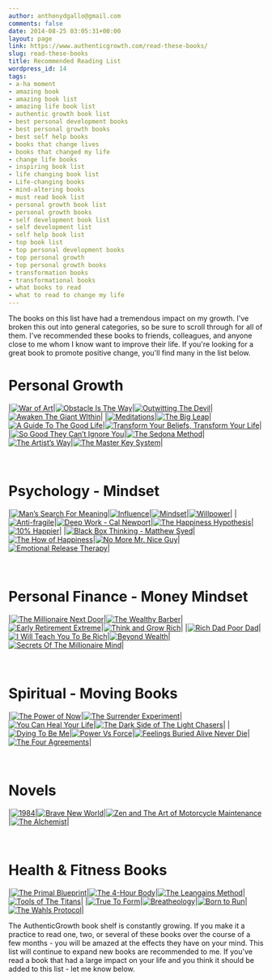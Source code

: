 ```yaml
---
author: anthonydgallo@gmail.com
comments: false
date: 2014-08-25 03:05:31+00:00
layout: page
link: https://www.authenticgrowth.com/read-these-books/
slug: read-these-books
title: Recommended Reading List
wordpress_id: 14
tags:
- a-ha moment
- amazing book
- amazing book list
- amazing life book list
- authentic growth book list
- best personal development books
- best personal growth books
- best self help books
- books that change lives
- books that changed my life
- change life books
- inspiring book list
- life changing book list
- Life-changing books
- mind-altering books
- must read book list
- personal growth book list
- personal growth books
- self development book list
- self development list
- self help book list
- top book list
- top personal development books
- top personal growth
- top personal growth books
- transformation books
- transformational books
- what books to read
- what to read to change my life
---
```


The books on this list have had a tremendous impact on my growth. I've broken this out into general categories, so be sure to scroll through for all of them. I've recommended these books to friends, colleagues, and anyone close to me whom I know want to improve their life. If you're looking for a great book to promote positive change, you'll find many in the list below.

# Personal Growth

|[![War of Art](https://images-na.ssl-images-amazon.com/images/I/41ET8OFVFCL.jpg)](https://www.amazon.com/gp/product/1936891026/ref=as_li_qf_asin_il_tl?ie=UTF8&tag=rtbks-20&creative=9325&linkCode=as2&creativeASIN=1936891026&linkId=f82b2585585cf56fb3e78ec0151caac9)|[![Obstacle Is The Way](https://images-na.ssl-images-amazon.com/images/I/51KiJBZg5%2BL._SX355_BO1,204,203,200_.jpg)](https://www.amazon.com/gp/product/1591846358/ref=as_li_qf_asin_il_tl?ie=UTF8&tag=rtbks-20&creative=9325&linkCode=as2&creativeASIN=1591846358&linkId=c820874983cbc180a0c7e4748fc1b500)|[![Outwitting The Devil](https://images-na.ssl-images-amazon.com/images/I/51XcZDUmdAL.jpg)](https://www.amazon.com/gp/product/B0751KHZ1X/ref=as_li_qf_asin_il_tl?ie=UTF8&tag=rtbks-20&creative=9325&linkCode=as2&creativeASIN=B0751KHZ1X&linkId=202e92fc4dd87ade504860beb4325b96)|[![Awaken The Giant WIthin](https://images-na.ssl-images-amazon.com/images/I/51lXzR%2BxTOL._SX327_BO1,204,203,200_.jpg)](https://www.amazon.com/gp/product/0671791540/ref=as_li_qf_asin_il_tl?ie=UTF8&tag=rtbks-20&creative=9325&linkCode=as2&creativeASIN=0671791540&linkId=ddf09dd43dea45b2a4bd4a23863e49e0)|
|[![Meditations](https://images-na.ssl-images-amazon.com/images/I/51mpNninLZL.jpg)](https://www.amazon.com/gp/product/1503280462/ref=as_li_qf_asin_il_tl?ie=UTF8&tag=rtbks-20&creative=9325&linkCode=as2&creativeASIN=1503280462&linkId=5ebb30a5ed88a350587d13d472f7eb7e)|[![The Big Leap](https://images-na.ssl-images-amazon.com/images/I/41lJG11Kn-L._SX332_BO1,204,203,200_.jpg)](https://www.amazon.com/gp/product/0061735361/ref=as_li_qf_asin_il_tl?ie=UTF8&tag=rtbks-20&creative=9325&linkCode=as2&creativeASIN=0061735361&linkId=56ddb6a871d581f755bac18d0d6900f5)|[![A Guide To The Good Life](https://images-na.ssl-images-amazon.com/images/I/41oP29YgLtL._SX355_BO1,204,203,200_.jpg)](https://www.amazon.com/gp/product/0195374614/ref=as_li_qf_asin_il_tl?ie=UTF8&tag=rtbks-20&creative=9325&linkCode=as2&creativeASIN=0195374614&linkId=1fe3c215dea84f94d3c3b9758e15e695)|[![Transform Your Beliefs, Transform Your Life](https://images-na.ssl-images-amazon.com/images/I/510a959QNdL.jpg)](https://www.amazon.com/gp/product/1781803765/ref=as_li_qf_asin_il_tl?ie=UTF8&tag=rtbks-20&creative=9325&linkCode=as2&creativeASIN=1781803765&linkId=a915ba34f2b759e8260440c7555a5ebb)|
|[![So Good They Can’t Ignore You](https://images-na.ssl-images-amazon.com/images/I/51IjORMFLkL.jpg)](https://www.amazon.com/gp/product/1455509124/ref=as_li_qf_asin_il_tl?ie=UTF8&tag=rtbks-20&creative=9325&linkCode=as2&creativeASIN=1455509124&linkId=52c5d55e62f9416db3f38d3017552063)|[![The Sedona Method](https://images-na.ssl-images-amazon.com/images/I/51FoYLALcoL._SX300_BO1,204,203,200_.jpg)](https://www.amazon.com/gp/product/0971933413/ref=as_li_qf_asin_il_tl?ie=UTF8&tag=rtbks-20&creative=9325&linkCode=as2&creativeASIN=0971933413&linkId=398c90ef64f81a5f1fb404e885c13827)|[![The Artist’s Way](https://images-na.ssl-images-amazon.com/images/I/51GwzFgGZAL._SX403_BO1,204,203,200_.jpg)](https://www.amazon.com/gp/product/0143129252/ref=as_li_qf_asin_il_tl?ie=UTF8&tag=rtbks-20&creative=9325&linkCode=as2&creativeASIN=0143129252&linkId=7610f903e115a71b5aaa7333459a4972)|[![The Master Key System](https://images-na.ssl-images-amazon.com/images/I/51n4TlGQeVL.jpg)](https://www.amazon.com/gp/product/1478275820/ref=as_li_qf_asin_il_tl?ie=UTF8&tag=rtbks-20&creative=9325&linkCode=as2&creativeASIN=1478275820&linkId=010a0f65ed36ce091a69fc8753509af7)|

<br/>

# Psychology - Mindset

|[![Man’s Search For Meaning](https://images-na.ssl-images-amazon.com/images/I/41C2r7-HbkL._SX280_BO1,204,203,200_.jpg)](https://www.amazon.com/gp/product/080701429X/ref=as_li_qf_asin_il_tl?ie=UTF8&tag=rtbks-20&creative=9325&linkCode=as2&creativeASIN=080701429X&linkId=28cbc1d8c4f9ffbf2c49ceaba1ccd24a)|[![Influence](https://images-na.ssl-images-amazon.com/images/I/512-B-1yXuL.jpg)](https://www.amazon.com/gp/product/006124189X/ref=as_li_qf_asin_il_tl?ie=UTF8&tag=rtbks-20&creative=9325&linkCode=as2&creativeASIN=006124189X&linkId=a9df08b49e1e686103660d41cf3e34c6)|[![Mindset](https://images-na.ssl-images-amazon.com/images/I/51m5-B0GaXL._SX322_BO1,204,203,200_.jpg)](https://www.amazon.com/gp/product/0345472322/ref=as_li_qf_asin_il_tl?ie=UTF8&tag=rtbks-20&creative=9325&linkCode=as2&creativeASIN=0345472322&linkId=b4fc48a7b75d8392c448aa3716afefa1)|[![Willpower](https://images-na.ssl-images-amazon.com/images/I/51x4I7%2BlBGL._SX324_BO1,204,203,200_.jpg)](https://www.amazon.com/gp/product/0143122231/ref=as_li_qf_asin_il_tl?ie=UTF8&tag=rtbks-20&creative=9325&linkCode=as2&creativeASIN=0143122231&linkId=70f028115fdecc3f7e5f6838a3effc13)|
|[![Anti-fragile](https://images-na.ssl-images-amazon.com/images/I/41y%2B-2A1XZL._SX323_BO1,204,203,200_.jpg)](https://www.amazon.com/gp/product/0812979680/ref=as_li_qf_asin_il_tl?ie=UTF8&tag=rtbks-20&creative=9325&linkCode=as2&creativeASIN=0812979680&linkId=3e88e92a59cf6b286b88146313e9aab4)|[![Deep Work - Cal Newport](https://images-na.ssl-images-amazon.com/images/I/51HsuPnTbrL.jpg)](https://www.amazon.com/gp/product/1455586692/ref=as_li_qf_asin_il_tl?ie=UTF8&tag=rtbks-20&creative=9325&linkCode=as2&creativeASIN=1455586692&linkId=62d6ad1eeffac0e769a87872ee0e9467)|[![The Happiness Hypothesis](https://images-na.ssl-images-amazon.com/images/I/416A0Q7OEFL.jpg)](https://www.amazon.com/gp/product/0465028020/ref=as_li_qf_asin_il_tl?ie=UTF8&tag=rtbks-20&creative=9325&linkCode=as2&creativeASIN=0465028020&linkId=239cd7da72ec41338d84ed693176e465)|[![10% Happier](https://images-na.ssl-images-amazon.com/images/I/41TFgZuntRL.jpg)](https://www.amazon.com/gp/product/0062265431/ref=as_li_qf_asin_il_tl?ie=UTF8&tag=rtbks-20&creative=9325&linkCode=as2&creativeASIN=0062265431&linkId=187a9078bb522e42ba87273d12c84f13)|
|[![Black Box Thinking - Matthew Syed](https://images-na.ssl-images-amazon.com/images/I/41y13XYVX0L.jpg)](https://www.amazon.com/gp/product/1591848229/ref=as_li_qf_asin_il_tl?ie=UTF8&tag=rtbks-20&creative=9325&linkCode=as2&creativeASIN=1591848229&linkId=4c5043f710fbad37542c54437b7795db)|[![The How of Happiness](https://images-na.ssl-images-amazon.com/images/I/51jZQYoFhfL._SX324_BO1,204,203,200_.jpg)](https://www.amazon.com/gp/product/0143114956/ref=as_li_qf_asin_il_tl?ie=UTF8&tag=rtbks-20&creative=9325&linkCode=as2&creativeASIN=0143114956&linkId=c670c3f61b7160308059ccaa9ae8776c)|[![No More Mr. Nice Guy](https://images-na.ssl-images-amazon.com/images/I/41mzOaXP%2BcL._SX337_BO1,204,203,200_.jpg)](https://www.amazon.com/gp/product/0762415339/ref=as_li_qf_asin_il_tl?ie=UTF8&tag=rtbks-20&creative=9325&linkCode=as2&creativeASIN=0762415339&linkId=9e98fc8effe3c66827099c98e07d2210)|[![Emotional Release Therapy](https://images-na.ssl-images-amazon.com/images/I/51GXHWMWVBL._SX322_BO1,204,203,200_.jpg)](https://www.amazon.com/gp/product/1571744355/ref=as_li_qf_asin_il_tl?ie=UTF8&tag=rtbks-20&creative=9325&linkCode=as2&creativeASIN=1571744355&linkId=656670f4c6bef6af7774fa0a2dee5b3e)|

<br/>

# Personal Finance - Money Mindset

|[![The Millionaire Next Door](https://images-na.ssl-images-amazon.com/images/I/51arz4eF3xL.jpg)](https://www.amazon.com/gp/product/1589795474/ref=as_li_qf_asin_il_tl?ie=UTF8&tag=rtbks-20&creative=9325&linkCode=as2&creativeASIN=1589795474&linkId=51571524bbfbe8a328167821d6c8367b)|[![The Wealthy Barber](https://images-na.ssl-images-amazon.com/images/I/51q1i4LlMeL._SX316_BO1,204,203,200_.jpg)](https://www.amazon.com/gp/product/0761513116/ref=as_li_qf_asin_il_tl?ie=UTF8&tag=rtbks-20&creative=9325&linkCode=as2&creativeASIN=0761513116&linkId=bfcb5862eb88e016ae8424cc8a200b36)|[![Early Retirement Extreme](https://images-na.ssl-images-amazon.com/images/I/4195fI8lKkL.jpg)](https://www.amazon.com/gp/product/145360121X/ref=as_li_qf_asin_il_tl?ie=UTF8&tag=rtbks-20&creative=9325&linkCode=as2&creativeASIN=145360121X&linkId=ba9dba53d93a0518184fefe49dea8239)|[![Think and Grow Rich](https://images-na.ssl-images-amazon.com/images/I/51cP4S%2BxwSL._SX281_BO1,204,203,200_.jpg)](https://www.amazon.com/gp/product/1585424331/ref=as_li_qf_asin_il_tl?ie=UTF8&tag=rtbks-20&creative=9325&linkCode=as2&creativeASIN=1585424331&linkId=ddcb01a52e8ee73d05fe5e2260e5d360)|
|[![Rich Dad Poor Dad](https://images-na.ssl-images-amazon.com/images/I/51Yyzvo-TOL._SX304_BO1,204,203,200_.jpg)](https://www.amazon.com/gp/product/1612680194/ref=as_li_qf_asin_il_tl?ie=UTF8&tag=rtbks-20&creative=9325&linkCode=as2&creativeASIN=1612680194&linkId=0b5c642aef16c69364eff8c723171a13)|[![I Will Teach You To Be Rich](https://images-na.ssl-images-amazon.com/images/I/51v9NVwWHHL.jpg)](https://www.amazon.com/gp/product/1523505745/ref=as_li_qf_asin_il_tl?ie=UTF8&tag=rtbks-20&creative=9325&linkCode=as2&creativeASIN=1523505745&linkId=c0524c098001cd2fe43ccd655fd3c87f)|[![Beyond Wealth](https://images-na.ssl-images-amazon.com/images/I/51SpcEu8FyL._SX321_BO1,204,203,200_.jpg)](https://www.amazon.com/gp/product/1118027612/ref=as_li_qf_asin_il_tl?ie=UTF8&tag=rtbks-20&creative=9325&linkCode=as2&creativeASIN=1118027612&linkId=961b193df231591e614cc47992e4c1e6)|[![Secrets Of The Millionaire Mind](https://images-na.ssl-images-amazon.com/images/I/51Nd8SIgBvL._SX307_BO1,204,203,200_.jpg)](https://www.amazon.com/gp/product/0060763280/ref=as_li_qf_asin_il_tl?ie=UTF8&tag=rtbks-20&creative=9325&linkCode=as2&creativeASIN=0060763280&linkId=86dc48461679fc9eecc50bb994af1547)|

<br/>

# Spiritual - Moving Books

|[![The Power of Now](https://images-na.ssl-images-amazon.com/images/I/411nlAJXoJL._SX320_BO1,204,203,200_.jpg)](https://www.amazon.com/gp/product/1577314808/ref=as_li_qf_asin_il_tl?ie=UTF8&tag=rtbks-20&creative=9325&linkCode=as2&creativeASIN=1577314808&linkId=2bbb7d4eef4587f41148d23682011daa)|[![The Surrender Experiment](https://images-na.ssl-images-amazon.com/images/I/5148QVg4X4L.jpg)](https://www.amazon.com/gp/product/080414110X/ref=as_li_qf_asin_il_tl?ie=UTF8&tag=rtbks-20&creative=9325&linkCode=as2&creativeASIN=080414110X&linkId=e7230def5cc823dbc0e691461b783690)|[![You Can Heal Your Life](https://images-na.ssl-images-amazon.com/images/I/51ukwsncsSL._SX308_BO1,204,203,200_.jpg)](https://www.amazon.com/gp/product/0937611018/ref=as_li_qf_asin_il_tl?ie=UTF8&tag=rtbks-20&creative=9325&linkCode=as2&creativeASIN=0937611018&linkId=8be6e31a6752f2ecc42dc397b126cf8c)|[![The Dark Side of The Light Chasers](https://images-na.ssl-images-amazon.com/images/I/41VngRdw2VL._SX319_BO1,204,203,200_.jpg)](https://www.amazon.com/gp/product/1594485259/ref=as_li_qf_asin_il_tl?ie=UTF8&tag=rtbks-20&creative=9325&linkCode=as2&creativeASIN=1594485259&linkId=cd3bd736685a1ee29ca6acdedd62199e)|
|[![Dying To Be Me](https://images-na.ssl-images-amazon.com/images/I/51MJixOG1ZL.jpg)](https://www.amazon.com/gp/product/1401937535/ref=as_li_qf_asin_il_tl?ie=UTF8&tag=rtbks-20&creative=9325&linkCode=as2&creativeASIN=1401937535&linkId=a61484c2a30f9062e5c8277b08b40973)|[![Power Vs Force](https://images-na.ssl-images-amazon.com/images/I/41IogWNARcL._SX312_BO1,204,203,200_.jpg)](https://www.amazon.com/gp/product/1401945074/ref=as_li_qf_asin_il_tl?ie=UTF8&tag=rtbks-20&creative=9325&linkCode=as2&creativeASIN=1401945074&linkId=89b3b94a6fde2c343963895712a8d91e)|[![Feelings Buried Alive Never Die](https://images-na.ssl-images-amazon.com/images/I/411DP0R9N3L._SX315_BO1,204,203,200_.jpg)](https://www.amazon.com/gp/product/0911207023/ref=as_li_qf_asin_il_tl?ie=UTF8&tag=rtbks-20&creative=9325&linkCode=as2&creativeASIN=0911207023&linkId=081a46d9292b2ba8b3584ef846d8d741)|[![The Four Agreements](https://images-na.ssl-images-amazon.com/images/I/51MfVDOlEkL._SX338_BO1,204,203,200_.jpg)](https://www.amazon.com/gp/product/1878424319/ref=as_li_qf_asin_il_tl?ie=UTF8&tag=rtbks-20&creative=9325&linkCode=as2&creativeASIN=1878424319&linkId=6b9e4f5bd0a638d4294bec570d49b487)|

<br/>

# Novels

|[![1984](https://images-na.ssl-images-amazon.com/images/I/31BJ1bAJUGL._SX310_BO1,204,203,200_.jpg)](https://www.amazon.com/gp/product/0451524934/ref=as_li_qf_asin_il_tl?ie=UTF8&tag=rtbks-20&creative=9325&linkCode=as2&creativeASIN=0451524934&linkId=0e289d2c6c3e91326e68a3e97256f5bd)|[![Brave New World](https://images-na.ssl-images-amazon.com/images/I/51RAH7c2NXL.jpg)](https://www.amazon.com/gp/product/0060850523/ref=as_li_qf_asin_il_tl?ie=UTF8&tag=rtbks-20&creative=9325&linkCode=as2&creativeASIN=0060850523&linkId=d408410f882f206f1d22985d2b29b1af)|[![Zen and The Art of Motorcycle Maintenance](https://images-na.ssl-images-amazon.com/images/I/41vxAMcHOzL._SX307_BO1,204,203,200_.jpg)](https://www.amazon.com/gp/product/0060589469/ref=as_li_qf_asin_il_tl?ie=UTF8&tag=rtbks-20&creative=9325&linkCode=as2&creativeASIN=0060589469&linkId=15c6a020be61910f742869a83dd4ca0d)|[![The Alchemist](https://images-na.ssl-images-amazon.com/images/I/516c6gUQLaL.jpg)](https://www.amazon.com/gp/product/0062315005/ref=as_li_qf_asin_il_tl?ie=UTF8&tag=rtbks-20&creative=9325&linkCode=as2&creativeASIN=0062315005&linkId=b06b89937dec837ba6f4bd1fa07673f7)|

<br/>

# Health & Fitness Books

|[![The Primal Blueprint](https://images-na.ssl-images-amazon.com/images/I/51T4YZfJGTL._SX330_BO1,204,203,200_.jpg)](https://www.amazon.com/gp/product/1939563305/ref=as_li_qf_asin_il_tl?ie=UTF8&tag=rtbks-20&creative=9325&linkCode=as2&creativeASIN=1939563305&linkId=d59789776b8fcc9ba4ad0a0053324100)|[![The 4-Hour Body](https://images-na.ssl-images-amazon.com/images/I/51V18RN35jL._SX401_BO1,204,203,200_.jpg)](https://www.amazon.com/gp/product/030746363X/ref=as_li_qf_asin_il_tl?ie=UTF8&tag=rtbks-20&creative=9325&linkCode=as2&creativeASIN=030746363X&linkId=1345031fe75e823a4188baac1172c47f)|[![The Leangains Method](https://images-na.ssl-images-amazon.com/images/I/51bgk4CXe0L.jpg)](https://www.amazon.com/gp/product/B07G3GFLTX/ref=as_li_qf_asin_il_tl?ie=UTF8&tag=rtbks-20&creative=9325&linkCode=as2&creativeASIN=B07G3GFLTX&linkId=0957ea43ce024ce472805f0ccbba623b)|[![Tools of The Titans](https://images-na.ssl-images-amazon.com/images/I/51M-tW14QgL.jpg)](https://www.amazon.com/gp/product/1328683788/ref=as_li_qf_asin_il_tl?ie=UTF8&tag=rtbks-20&creative=9325&linkCode=as2&creativeASIN=1328683788&linkId=cb1fb8f1da893fab899ea31c825ed444)|
|[![True To Form](https://images-na.ssl-images-amazon.com/images/I/51yNRg1CqTL.jpg)](https://www.amazon.com/gp/product/0062315315/ref=as_li_qf_asin_il_tl?ie=UTF8&tag=rtbks-20&creative=9325&linkCode=as2&creativeASIN=0062315315&linkId=a574a3aacbfef9df0e52cdd67dcbe556)|[![Breatheology](https://images-na.ssl-images-amazon.com/images/I/416nYKDB8yL._SX323_BO1,204,203,200_.jpg)](https://www.amazon.com/gp/product/1928649343/ref=as_li_qf_asin_il_tl?ie=UTF8&tag=rtbks-20&creative=9325&linkCode=as2&creativeASIN=1928649343&linkId=58c7f4b1108cdf32e6887f9afaae9650)|[![Born to Run](https://images-na.ssl-images-amazon.com/images/I/518epDN0NFL.jpg)](https://www.amazon.com/gp/product/0307279189/ref=as_li_qf_asin_il_tl?ie=UTF8&tag=rtbks-20&creative=9325&linkCode=as2&creativeASIN=0307279189&linkId=fc17d09c41458bca8257ff4dc00f7eea)|[![The Wahls Protocol](https://images-na.ssl-images-amazon.com/images/I/51jSWnsl9UL.jpg)](https://www.amazon.com/gp/product/1583335544/ref=as_li_qf_asin_il_tl?ie=UTF8&tag=rtbks-20&creative=9325&linkCode=as2&creativeASIN=1583335544&linkId=65d43f352e88ca42462d54523098142a)|

The AuthenticGrowth book shelf is constantly growing. If you make it a practice to read one, two, or several of these books over the course of a few months - you will be amazed at the effects they have on your mind. This list will continue to expand new books are recommended to me. If you've read a book that had a large impact on your life and you think it should be added to this list - let me know below.
